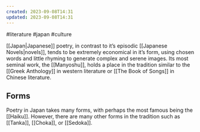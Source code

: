 ```yaml
---
created: 2023-09-08T14:31
updated: 2023-09-08T14:31
---
```

#literature #japan #culture  

[[Japan|Japanese]] poetry, in contrast to it’s episodic [[Japanese Novels|novels]], tends to be extremely economical in it’s form, using chosen words and little rhyming to generate complex and serene images. Its most seminal work, the [[Manyoshu]], holds a place in the tradition similar to the [[Greek Anthology]] in western literature or [[The Book of Songs]] in Chinese literature.

## Forms
Poetry in Japan takes many forms, with perhaps the most famous being the [[Haiku]]. However, there are many other forms in the tradition such as [[Tanka]], [[Choka]], or [[Sedoka]].